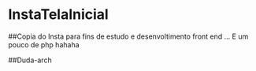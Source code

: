 # InstaTelaInicial
##Copia do Insta para fins de estudo e  desenvoltimento front end ... E um pouco de php hahaha

##Duda-arch  

